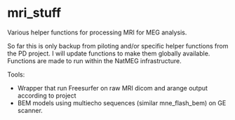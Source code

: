 # mri_stuff
Various helper functions for processing MRI for MEG analysis.

So far this is only backup from piloting and/or specific helper functions from the PD project.
I will update functions to make them globally available. Functions are made to run within the NatMEG infrastructure.

Tools:
* Wrapper that run Freesurfer on raw MRI dicom and arange output according to project
* BEM models using multiecho sequences (similar mne_flash_bem) on GE scanner.
